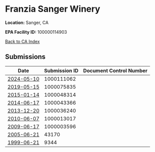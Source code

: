 # Franzia Sanger Winery

**Location:** Sanger, CA

**EPA Facility ID:** 100000114903

[Back to CA Index](../../index.md)

## Submissions

| Date | Submission ID | Document Control Number |
|------|--------------|-------------------------|
| [2024-05-10](submissions/1000111062.md) | 1000111062 |  |
| [2019-05-15](submissions/1000075835.md) | 1000075835 |  |
| [2015-01-14](submissions/1000048314.md) | 1000048314 |  |
| [2014-06-17](submissions/1000043366.md) | 1000043366 |  |
| [2013-12-20](submissions/1000036240.md) | 1000036240 |  |
| [2010-06-07](submissions/1000013017.md) | 1000013017 |  |
| [2009-06-17](submissions/1000003596.md) | 1000003596 |  |
| [2005-06-21](submissions/43170.md) | 43170 |  |
| [1999-06-21](submissions/9344.md) | 9344 |  |
